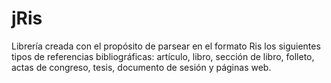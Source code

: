 # jRis
Librería creada con el propósito de parsear en el formato Ris los siguientes tipos de referencias bibliográficas: artículo, libro, sección de libro, folleto, actas de congreso, tesis, documento de sesión y páginas web.

